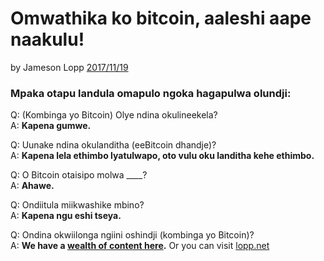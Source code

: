 # Omwathika ko bitcoin, aaleshi aape naakulu!

by Jameson Lopp [2017/11/19](https://twitter.com/lopp/status/932350908461133825)

<LanguageDropdown/>

### Mpaka otapu landula omapulo ngoka hagapulwa olundji:

Q: (Kombinga yo Bitcoin) Olye ndina okulineekela?  
A: **Kapena gumwe.**

Q: Uunake ndina okulanditha (eeBitcoin dhandje)?  
A: **Kapena lela ethimbo lyatulwapo, oto vulu oku landitha kehe ethimbo.**

Q: O Bitcoin otaisipo molwa ____?  
A: **Ahawe.**

Q: Ondiitula miikwashike mbino?  
A: **Kapena ngu eshi tseya.**


Q: Ondina okwiilonga ngiini oshindji (kombinga yo Bitcoin)?  
A: **We have a [wealth of content here](/ng/translations).** Or you can visit [lopp.net](https://www.lopp.net/bitcoin-information.html)